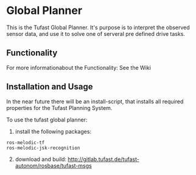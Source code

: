 # Global Planner
This is the Tufast Global Planner. It's purpose is to interpret the observed sensor data, and use it to solve one of serveral pre defined drive tasks.
## Functionality
For more informationabout the Functionality: See the Wiki
## Installation and Usage
In the near future there will be an install-script, that installs all required properties for the Tufast Planning System.

To use the tufast global planner:
 1. install the following packages:
```
ros-melodic-tf
ros-melodic-jsk-recognition
```

 2. download and build:
 http://gitlab.tufast.de/tufast-autonom/rosbase/tufast-msgs